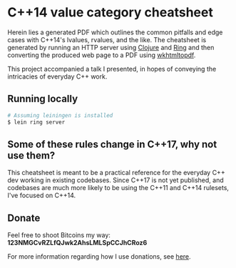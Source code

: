 # C++14 value category cheatsheet

Herein lies a generated PDF which outlines the common pitfalls and edge cases
with C++14's lvalues, rvalues, and the like. The cheatsheet is generated by
running an HTTP server using [Clojure](https://clojure.org/) and
[Ring](https://github.com/ring-clojure/ring) and then converting the produced
web page to a PDF using [wkhtmltopdf](https://wkhtmltopdf.org/).

This project accompanied a talk I presented, in hopes of conveying the
intricacies of everyday C++ work.

## Running locally
```bash
# Assuming leiningen is installed
$ lein ring server
```

## Some of these rules change in C++17, why not use them?
This cheatsheet is meant to be a practical reference for the everyday C++ dev
working in existing codebases. Since C++17 is not yet published, and codebases
are much more likely to be using the C++11 and C++14 rulesets, I've focused on
C++14.

## Donate
Feel free to shoot Bitcoins my way: **123NMGCvRZLfQJwk2AhsLMLSpCCJhCRoz6**

For more information regarding how I use donations, see
[here](http://jeaye.com/donate/).
